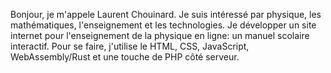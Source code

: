 Bonjour,
  je m'appele Laurent Chouinard. 
  Je suis intéressé par physique, les mathématiques, l'enseignement et les technologies.
  Je développer un site internet pour l'enseignement de la physique en ligne: un manuel scolaire interactif. Pour se faire, j'utilise le HTML, CSS, JavaScript, WebAssembly/Rust et une touche de PHP côté serveur.
